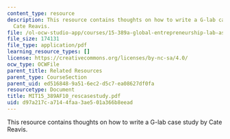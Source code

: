 ```yaml
---
content_type: resource
description: This resource contains thoughts on how to write a G-lab case study by
  Cate Reavis.
file: /ol-ocw-studio-app/courses/15-389a-global-entrepreneurship-lab-asia-pacific-fall-2010/d97a217ca7144faa3ae501a366b8eead_MIT15_389AF10_rescasestudy.pdf
file_size: 174131
file_type: application/pdf
learning_resource_types: []
license: https://creativecommons.org/licenses/by-nc-sa/4.0/
ocw_type: OCWFile
parent_title: Related Resources
parent_type: CourseSection
parent_uid: ed516848-9a51-6ec2-d5c7-ea08627df0fa
resourcetype: Document
title: MIT15_389AF10_rescasestudy.pdf
uid: d97a217c-a714-4faa-3ae5-01a366b8eead
---
```

This resource contains thoughts on how to write a G-lab case study by Cate Reavis.